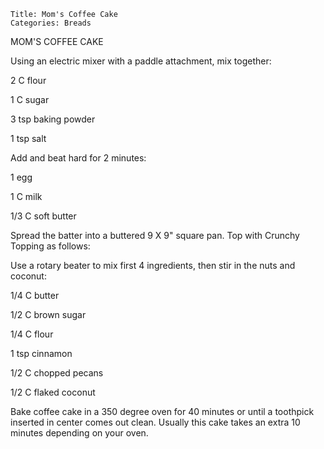 ~~~ recipe-info
Title: Mom's Coffee Cake
Categories: Breads
~~~

 MOM'S COFFEE CAKE

Using an electric mixer with a paddle attachment, mix together:

2 C flour

1 C sugar

3 tsp baking powder

1 tsp salt

Add and beat hard for 2 minutes:

1 egg

1 C milk

1/3 C soft butter

Spread the batter into a buttered 9 X 9" square pan.  Top with Crunchy Topping as follows:

Use a rotary beater to mix first 4 ingredients, then stir in the nuts and coconut:

1/4 C butter

1/2 C brown sugar

1/4 C flour

1 tsp cinnamon

1/2 C chopped pecans

1/2 C flaked coconut

Bake coffee cake in a 350 degree oven for 40 minutes or until a toothpick inserted in center comes
out clean.  Usually this cake takes an extra 10 minutes depending on your oven.
